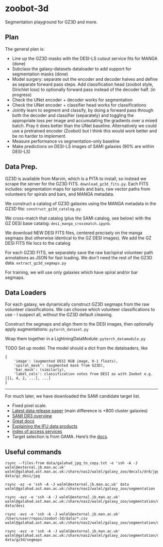 # zoobot-3d

Segmentation playground for GZ3D and more.

## Plan

The general plan is:

* Line up the GZ3D masks with the DESI-LS cutout service fits for MANGA (done)
* Subclass the galaxy-datasets dataloader to add support for segmentation masks (done)
* Model surgery: separate out the encoder and decoder halves and define as separate forward pass steps. Add classification head (zoobot style, Dirichlet loss) to optionally forward pass instead of the decoder half. (in progress)
* Check the UNet encoder + decoder works for segmentation
* Check the UNet encoder + classifier head works for classifications
* Jointly learn to segment and classify, by doing a forward pass through both the decoder and classifier (separately) and toggling the appropriate loss per image and accumulating the gradients over a mixed batch. Pray it does better than the UNet baseline. Alternatively we could use a pretrained encoder (Zoobot) but I think this would work better and be no harder to implement.
* Measure performance vs segmentation-only baseline
* Make predictions on DESI-LS images of SAMI galaxies (90% are within DESI-LS)

## Data Prep.

GZ3D is available from Marvin, which is a PITA to install, so instead we scrape the server for the GZ3D FITS. `download_gz3d_fits.py`.
Each FITS includes: segmentation maps for spirals and bars, raw vector paths from volunteers for spirals and bars, and MANGA metadata.

We construct a catalog of GZ3D galaxies using the MANGA metadata in the GZ3D fits: `construct_gz3d_catalog.py`.

We cross-match that catalog (plus the SAMI catalog, see below) with the GZ DESI base catalog: `desi_manga_crossmatch.ipynb`.

<!-- , and grab them from Manchester with rsync: `grab_desi_fits.ipynb`.  -->
We download NEW DESI FITS files, centered precisely on the manga segmaps (but otherwise identical to the GZ DESI images).
We add the GZ DESI FITS file locs to the catalog
<!-- The catalog is now ready: `data/gz3d_and_gz_desi_master_catalog.csv` -->

For each GZ3D FITS, we separately save the raw bar/spiral volunteer path annotations as JSON for fast loading. We don't need the rest of the GZ3D data. `extract_gz3d_segmaps.py`

For training, we will use only galaxies which have spiral and/or bar segmaps.

## Data Loaders

For each galaxy, we dynamically construct GZ3D segmaps from the raw volunteer classifications. 
We can choose which volunteer classifications to use - I suspect all, without the GZ3D default cleaning.

Construct the segmaps and align them to the DESI images, then optionally apply augmentations: `pytorch_dataset.py`

Wrap them together in a LightningDataModule: `pytorch_datamodule.py`

TODO Set up model. The model should a dict from the dataloaders, like

    {
        'image': (augmented DESI RGB image, 0-1 floats),
        'spiral_mask': (augmented mask from GZ3D),
        'bar_mask': (similarly),
        'label_cols': classification votes from DESI as with Zoobot e.g. [[1, 4, 2, ...], ...]
    }

---


For much later, we have downloaded the SAMI candidate target list.

* Fixed pixel scale.
* [Latest data release paper](https://academic.oup.com/mnras/article/505/1/991/6123881) (main difference is +800 cluster galaxies)
* [SAMI DR3 overview](http://www.sami-survey.org/node/902)
* [Great docs](https://docs.datacentral.org.au/sami/data-release-3/)
* [Explaining the IFU data products](https://docs.datacentral.org.au/sami/data-release-3/core-data-products/)
* [Index of access services](https://datacentral.org.au/services/)
* Target selection is from GAMA. Here’s the [docs](https://docs.datacentral.org.au/sami/data-release-3/input-and-photometric-catalogues/).

## Useful commands

    rsync --files-from data/galahad_jpg_to_copy.txt -e 'ssh -A -J walml@external.jb.man.ac.uk' walml@galahad.ast.man.ac.uk:/share/nas2/walml/galaxy_zoo/decals/dr8/jpg data/gz_desi/jpg

    rsync -az -e 'ssh -A -J walml@external.jb.man.ac.uk' data walml@galahad.ast.man.ac.uk:/share/nas2/walml/galaxy_zoo/segmentation

    rsync -avz -e 'ssh -A -J walml@external.jb.man.ac.uk' walml@galahad.ast.man.ac.uk:/share/nas2/walml/galaxy_zoo/segmentation/data/desi/jpg data/desi

    rsync -avz -e 'ssh -A -J walml@external.jb.man.ac.uk' /Users/user/repos/zoobot-3d/data/*.csv walml@galahad.ast.man.ac.uk:/share/nas2/walml/galaxy_zoo/segmentation/data

    rsync -avz -e 'ssh -A -J walml@external.jb.man.ac.uk' walml@galahad.ast.man.ac.uk:/share/nas2/walml/galaxy_zoo/segmentation/data/gz3d/segmaps/masks data/gz3d/segmaps
